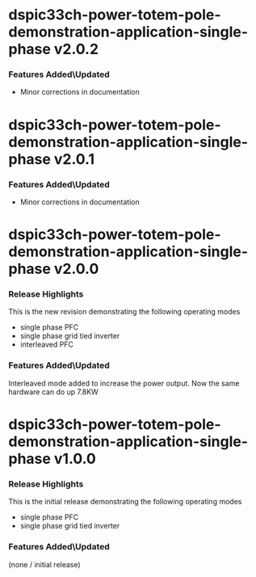 # dspic33ch-power-totem-pole-demonstration-application-single-phase v2.0.2

### Features Added\Updated

* Minor corrections in documentation


# dspic33ch-power-totem-pole-demonstration-application-single-phase v2.0.1

### Features Added\Updated

* Minor corrections in documentation


# dspic33ch-power-totem-pole-demonstration-application-single-phase v2.0.0
### Release Highlights

This is the new revision demonstrating the following operating modes
* single phase PFC
* single phase grid tied inverter
* interleaved PFC

### Features Added\Updated

Interleaved mode added to increase the power output. Now the same hardware can do up 7.8KW



# dspic33ch-power-totem-pole-demonstration-application-single-phase v1.0.0
### Release Highlights

This is the initial release demonstrating the following operating modes
* single phase PFC
* single phase grid tied inverter

### Features Added\Updated

(none / initial release)


